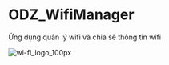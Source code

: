 # ODZ_WifiManager
Ứng dụng quản lý wifi và chia sẻ thông tin wifi

![wi-fi_logo_100px](https://github.com/tdphatstudy/ODZ_WifiManager/assets/124871402/f12458e7-cce8-4762-81e0-9c5d284a6215)
